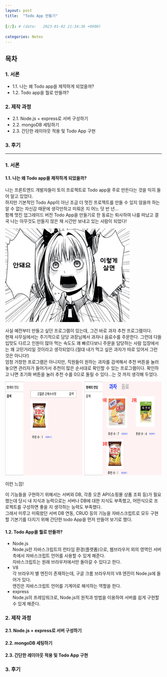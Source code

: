 ```yaml
---
layout: post
title:  "Todo App 만들기"

[//]: # (date:   2023-01-02 21:34:36 +0900)

categories: Notes
---
```


[//]: # (<h1>Introduction</h1>)

## 목차

### 1. 서론
   - 1.1. 나는 왜 Todo app을 제작하게 되었을까?
   - 1.2. Todo app을 뭘로 만들까?

### 2. 제작 과정
   - 2.1. Node.js + express로 서버 구성하기
   - 2.2. mongoDB 세팅하기
   - 2.3. 간단한 레이아웃 적용 및 Todo App 구현

### 3. 후기

---



### 1. 서론

#### 1.1. 나는 왜 Todo app을 제작하게 되었을까?

나는 프론트앤드 개발자들이 토이 프로젝트로 Todo app을 주로 만든다는 것을 익히 들어 알고 있었다.   
하지만 기본적인 Todo App이 아닌 조금 더 멋진 프로젝트를 만들 수 있지 않을까 하는 알 수 없는 자신감 때문에 생각만하고 미뤄온 지 어느 덧 반 년...   
함께 멋진 업그레이드 버전 Todo App을 만들기로 한 동료는 퇴사하여 나를 떠났고 결국 나는 아무것도 만들지 않은 채 시간만 보내고 있는 사람이 되었다!   

<img src="/assets/study/todoApp/todoapp_1.png" width="400" height="300">


 사실 예전부터 만들고 싶던 프로그램이 있는데, 그건 바로 과자 추천 프로그램이다.   
현재 사무실에서는 주기적으로 담당 과장님께서 과자나 음료수를 주문한다. 그런데 다들 입맛도 다르고 인원이 많아 먹는 속도도 꽤 빠르다보니 주문을 담당하는 사람 입장에서는 꽤 고민거리일 것이라고 생각되었다.(절대 내가 먹고 싶은 과자가 따로 있어서 그런 것은 아니다!)   
엄청 거창한 프로그램은 아니지만, 직원들이 원하는 과자를 검색해서 추천 버튼을 눌러놓으면 관리자가 들어가서 추천이 많은 순서대로 확인할 수 있는 프로그램이다. 확인하고 나면 초기화 버튼을 눌러 추천 수를 0으로 돌릴 수 있다...는 것 까지 생각해 두었다.

<img src="/assets/study/todoApp/todoapp_2.png" width="700" height="300">

이런 느낌!


이 기능들을 구현하기 위해서는 서버와 DB, 각종 오픈 API(쇼핑몰 상품 조회 등)가 필요했는데 당시 내 지식과 능력으로는 서버나 DB에 대한 지식도 부족했고, 어떤식으로 프로젝트를 구성하면 좋을 지 생각하는 능력도 부족했다.   
그래서 미루고 미뤄왔던 서버 DB 연동, CRUD 등의 기능을 자바스크립트로 모두 구현할 기본기를 다지기 위해 간단한 todo App을 먼저 만들어 보기로 했다.


#### 1.2. Todo App을 뭘로 만들까?

- Node.js   
  Node.js란 자바스크립트의 런타임 환경(플랫폼)으로, 웹브라우저 외의 영역인 서버 측에서 자바스크립트 언어를 사용할 수 있게 해준다.   
  자바스크립트는 원래 브라우저에서만 돌아갈 수 있다고 한다.
- V8   
각 브라우저 별 엔진이 존재하는데, 구글 크롬 브라우저의 V8 엔진이 Node.js에 들어가 있다.   
엔진은 자바스크립트 언어를 기계어로 해석하는 역할을 한다.
- express   
Node.js의 프레임워크로, Node.js의 원칙과 방법을 이용하여 서버를 쉽게 구현할 수 있게 해준다.




### 2. 제작 과정

#### 2.1. Node.js + express로 서버 구성하기
#### 2.2. mongoDB 세팅하기
#### 2.3. 간단한 레이아웃 적용 및 Todo App 구현


### 3. 후기

